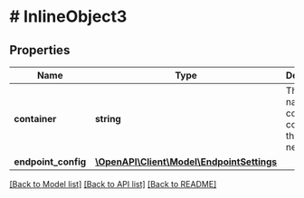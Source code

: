 # # InlineObject3

## Properties

Name | Type | Description | Notes
------------ | ------------- | ------------- | -------------
**container** | **string** | The ID or name of the container to connect to the network. | [optional]
**endpoint_config** | [**\OpenAPI\Client\Model\EndpointSettings**](EndpointSettings.md) |  | [optional]

[[Back to Model list]](../../README.md#models) [[Back to API list]](../../README.md#endpoints) [[Back to README]](../../README.md)
